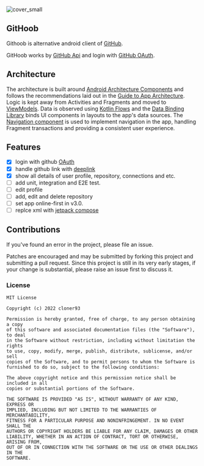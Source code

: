 ![cover_small](https://user-images.githubusercontent.com/14924296/189586322-7a521867-3567-4ab4-99e2-073ef1384bdf.png)

## GitHoob

Githoob is alternative android client of [GitHub](https://www.github.com).

GitHoob works by [GitHub Api](https://docs.github.com/en/rest) and login with [GitHub OAuth](https://docs.github.com/en/developers/apps/building-oauth-apps/authorizing-oauth-apps).

## Architecture

The architecture is built around [Android Architecture Components](https://developer.android.com/topic/libraries/architecture/) and follows the recommendations laid out in the [Guide to App Architecture](https://developer.android.com/jetpack/docs/guide). Logic is kept away from Activities and Fragments and moved to [ViewModels](https://developer.android.com/topic/libraries/architecture/viewmodel). Data is observed using [Kotlin Flows](https://developer.android.com/kotlin/flow/stateflow-and-sharedflow) and the [Data Binding Library](https://developer.android.com/topic/libraries/data-binding/) binds UI components in layouts to the app's data sources.
The [Navigation component](https://developer.android.com/guide/navigation) is used to implement navigation in the app, handling Fragment transactions and providing a consistent user experience.

<!-- 1. i most create Architect graph with image and desc -->

## Features

- [x] login with github [OAuth](https://docs.github.com/en/developers/apps/building-oauth-apps/authorizing-oauth-apps)
- [x] handle github link with [deeplink](https://developer.android.com/training/app-links)
- [x] show all details of user profile, repository, connections and etc.
- [ ] add unit, integration and E2E test. 
- [ ] edit profile
- [ ] add, edit and delete repository
- [ ] set app online-first in v3.0.
- [ ] replce xml with [jetpack compose](https://developer.android.com/jetpack/compose)

<!-- ### MAD Score -->

## Contributions

If you've found an error in the project, please file an issue.

Patches are encouraged and may be submitted by forking this project and submitting a pull request. Since this project is still in its very early stages, if your change is substantial, please raise an issue first to discuss it.


### License

    MIT License

    Copyright (c) 2022 cloner93

    Permission is hereby granted, free of charge, to any person obtaining a copy
    of this software and associated documentation files (the "Software"), to deal
    in the Software without restriction, including without limitation the rights
    to use, copy, modify, merge, publish, distribute, sublicense, and/or sell
    copies of the Software, and to permit persons to whom the Software is
    furnished to do so, subject to the following conditions:

    The above copyright notice and this permission notice shall be included in all
    copies or substantial portions of the Software.

    THE SOFTWARE IS PROVIDED "AS IS", WITHOUT WARRANTY OF ANY KIND, EXPRESS OR
    IMPLIED, INCLUDING BUT NOT LIMITED TO THE WARRANTIES OF MERCHANTABILITY,
    FITNESS FOR A PARTICULAR PURPOSE AND NONINFRINGEMENT. IN NO EVENT SHALL THE
    AUTHORS OR COPYRIGHT HOLDERS BE LIABLE FOR ANY CLAIM, DAMAGES OR OTHER
    LIABILITY, WHETHER IN AN ACTION OF CONTRACT, TORT OR OTHERWISE, ARISING FROM,
    OUT OF OR IN CONNECTION WITH THE SOFTWARE OR THE USE OR OTHER DEALINGS IN THE
    SOFTWARE.

